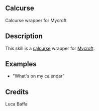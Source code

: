 ## Calcurse
Calcurse wrapper for Mycroft

## Description
This skill is a [calcurse](https://packages.debian.org/stable/calcurse) wrapper for [Mycroft](https://mycroft.ai/).

## Examples
 - "What's on my calendar"


## Credits
Luca Baffa


